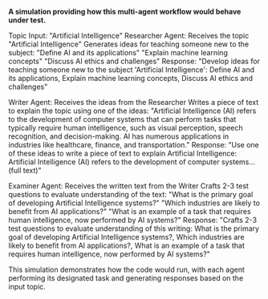 **A simulation providing how this multi-agent workflow would behave under test.**

Topic Input: "Artificial Intelligence"
Researcher Agent:
Receives the topic "Artificial Intelligence"
Generates ideas for teaching someone new to the subject:
"Define AI and its applications"
"Explain machine learning concepts"
"Discuss AI ethics and challenges"
Response: "Develop ideas for teaching someone new to the subject 'Artificial Intelligence': Define AI and its applications, Explain machine learning concepts, Discuss AI ethics and challenges"

Writer Agent:
Receives the ideas from the Researcher
Writes a piece of text to explain the topic using one of the ideas:
"Artificial Intelligence (AI) refers to the development of computer systems that can perform tasks that typically require human intelligence, such as visual perception, speech recognition, and decision-making. AI has numerous applications in industries like healthcare, finance, and transportation."
Response: "Use one of these ideas to write a piece of text to explain Artificial Intelligence: Artificial Intelligence (AI) refers to the development of computer systems... (full text)"

Examiner Agent:
Receives the written text from the Writer
Crafts 2-3 test questions to evaluate understanding of the text:
"What is the primary goal of developing Artificial Intelligence systems?"
"Which industries are likely to benefit from AI applications?"
"What is an example of a task that requires human intelligence, now performed by AI systems?"
Response: "Crafts 2-3 test questions to evaluate understanding of this writing: What is the primary goal of developing Artificial Intelligence systems?, Which industries are likely to benefit from AI applications?, What is an example of a task that requires human intelligence, now performed by AI systems?"

This simulation demonstrates how the code would run, with each agent performing its designated task and generating responses based on the input topic.
